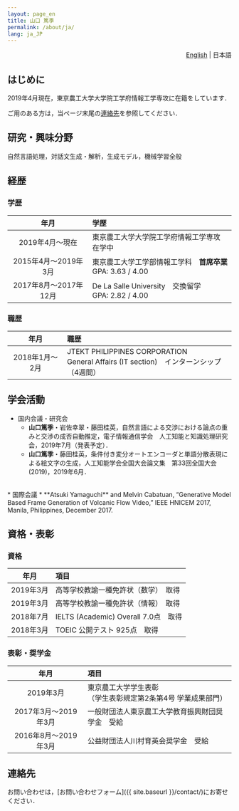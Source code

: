 ```yaml
---
layout: page_en
title: 山口 篤季
permalink: /about/ja/
lang: ja_JP
---
```

<div style="text-align: right;"><i class="fas fa-language" style="padding: 0 4px 0 0;"></i><a href="../">English</a> | 日本語</div>

## はじめに

2019年4月現在，東京農工大学大学院工学府情報工学専攻に在籍をしています．

ご用のある方は，当ページ末尾の[連絡先](#連絡先)を参照してください．

## 研究・興味分野

自然言語処理，対話文生成・解析，生成モデル，機械学習全般

## 経歴
### 学歴  

|年月|学歴|
|:-:|:-|
|2019年4月〜現在|東京農工大学大学院工学府情報工学専攻　在学中|
|2015年4月〜2019年3月|東京農工大学工学部情報工学科　**首席卒業**  <br /> GPA: 3.63 / 4.00|
|2017年8月〜2017年12月|De La Salle University　交換留学 <br /> GPA: 2.82 / 4.00|

### 職歴

|年月|職歴|
|:-:|:-|
|2018年1月〜2月|JTEKT PHILIPPINES CORPORATION<br /> General Affairs (IT section)　インターンシップ（4週間）|

## 学会活動

* 国内会議・研究会
    * **山口篤季**・岩佐幸翠・藤田桂英，自然言語による交渉における論点の重みと交渉の成否自動推定，電子情報通信学会　人工知能と知識処理研究会，2019年7月（発表予定）．
    * **山口篤季**・藤田桂英，条件付き変分オートエンコーダと単語分散表現による絵文字の生成，人工知能学会全国大会論文集　第33回全国大会(2019)，2019年6月．  
<br />
* 国際会議
    * **Atsuki Yamaguchi** and Melvin Cabatuan, “Generative Model Based Frame Generation of Volcanic Flow Video,” IEEE HNICEM 2017, Manila, Philippines, December 2017.


## 資格・表彰
### 資格

|年月|項目|
|:-:|:-|
|2019年3月|高等学校教諭一種免許状（数学）　取得|
|2019年3月|高等学校教諭一種免許状（情報）　取得|
|2018年7月|IELTS (Academic) Overall 7.0点　取得|
|2018年3月|TOEIC 公開テスト 925点　取得|

### 表彰・奨学金

|年月|項目|
|:-:|:-|
|2019年3月|東京農工大学学生表彰 <br />（学生表彰規定第2条第4号 学業成果部門）|
|2017年3月〜2019年3月|一般財団法人東京農工大学教育振興財団奨学金　受給|
|2016年8月〜2019年3月|公益財団法人川村育英会奨学金　受給|

## 連絡先

お問い合わせは，[お問い合わせフォーム]({{ site.baseurl }}/contact/)にお寄せください．